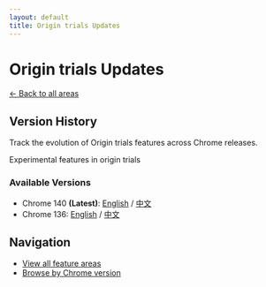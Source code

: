 ```yaml
---
layout: default
title: Origin trials Updates
---
```


# Origin trials Updates

[← Back to all areas](../index.html)

## Version History

Track the evolution of Origin trials features across Chrome releases.

Experimental features in origin trials

### Available Versions

- Chrome 140 **(Latest)**: [English](./chrome-140-en.html) / [中文](./chrome-140-zh.html)
- Chrome 136: [English](./chrome-136-en.html) / [中文](./chrome-136-zh.html)

## Navigation

- [View all feature areas](../index.html)
- [Browse by Chrome version](../../versions/index.html)
